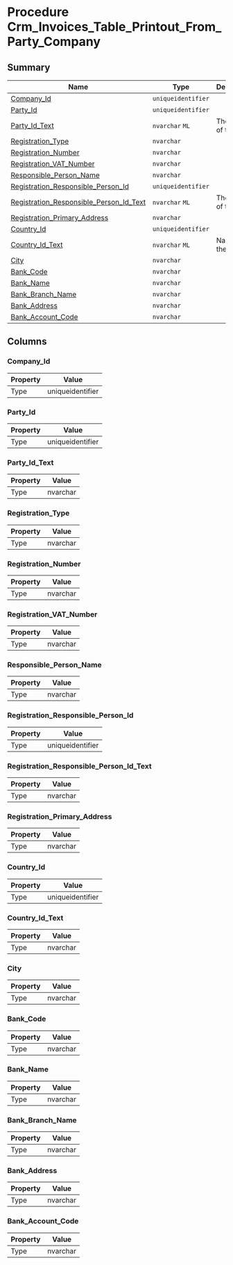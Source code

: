 # Procedure Crm_Invoices_Table_Printout_From_Party_Company


## Summary

| Name | Type | Description |
| - | - | --- |
|[Company_Id](#company_id)|`uniqueidentifier` ||
|[Party_Id](#party_id)|`uniqueidentifier` ||
|[Party_Id_Text](#party_id_text)|`nvarchar` `ML`|The name of the party|
|[Registration_Type](#registration_type)|`nvarchar` ||
|[Registration_Number](#registration_number)|`nvarchar` ||
|[Registration_VAT_Number](#registration_vat_number)|`nvarchar` ||
|[Responsible_Person_Name](#responsible_person_name)|`nvarchar` ||
|[Registration_Responsible_Person_Id](#registration_responsible_person_id)|`uniqueidentifier` ||
|[Registration_Responsible_Person_Id_Text](#registration_responsible_person_id_text)|`nvarchar` `ML`|The name of the party|
|[Registration_Primary_Address](#registration_primary_address)|`nvarchar` ||
|[Country_Id](#country_id)|`uniqueidentifier` ||
|[Country_Id_Text](#country_id_text)|`nvarchar` `ML`|Name of the country|
|[City](#city)|`nvarchar` ||
|[Bank_Code](#bank_code)|`nvarchar` ||
|[Bank_Name](#bank_name)|`nvarchar` ||
|[Bank_Branch_Name](#bank_branch_name)|`nvarchar` ||
|[Bank_Address](#bank_address)|`nvarchar` ||
|[Bank_Account_Code](#bank_account_code)|`nvarchar` ||

## Columns

### Company_Id

| Property | Value |
| - | - |
|Type|uniqueidentifier|

### Party_Id

| Property | Value |
| - | - |
|Type|uniqueidentifier|

### Party_Id_Text

| Property | Value |
| - | - |
|Type|nvarchar|

### Registration_Type

| Property | Value |
| - | - |
|Type|nvarchar|

### Registration_Number

| Property | Value |
| - | - |
|Type|nvarchar|

### Registration_VAT_Number

| Property | Value |
| - | - |
|Type|nvarchar|

### Responsible_Person_Name

| Property | Value |
| - | - |
|Type|nvarchar|

### Registration_Responsible_Person_Id

| Property | Value |
| - | - |
|Type|uniqueidentifier|

### Registration_Responsible_Person_Id_Text

| Property | Value |
| - | - |
|Type|nvarchar|

### Registration_Primary_Address

| Property | Value |
| - | - |
|Type|nvarchar|

### Country_Id

| Property | Value |
| - | - |
|Type|uniqueidentifier|

### Country_Id_Text

| Property | Value |
| - | - |
|Type|nvarchar|

### City

| Property | Value |
| - | - |
|Type|nvarchar|

### Bank_Code

| Property | Value |
| - | - |
|Type|nvarchar|

### Bank_Name

| Property | Value |
| - | - |
|Type|nvarchar|

### Bank_Branch_Name

| Property | Value |
| - | - |
|Type|nvarchar|

### Bank_Address

| Property | Value |
| - | - |
|Type|nvarchar|

### Bank_Account_Code

| Property | Value |
| - | - |
|Type|nvarchar|


